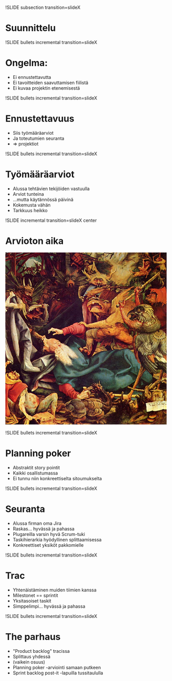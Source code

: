 !SLIDE subsection transition=slideX
# Suunnittelu #

!SLIDE  bullets incremental transition=slideX
# Ongelma: #

* Ei ennustettavutta
* Ei tavoitteiden saavuttamisen fiilistä
* Ei kuvaa projektin etenemisestä

!SLIDE bullets incremental transition=slideX
# Ennustettavuus #

* Siis työmääräarviot
* Ja toteutumien seuranta
* => projektiot

!SLIDE bullets incremental transition=slideX
# Työmääräarviot #

* Alussa tehtävien tekijöiden vastuulla
* Arviot tunteina
* ...mutta käytännössä päivinä
* Kokemusta vähän
* Tarkkuus heikko

!SLIDE incremental transition=slideX center
# Arvioton aika #

<img src="bosch.jpg"/>

!SLIDE bullets incremental transition=slideX
# Planning poker #

* Abstraktit story pointit
* Kaikki osallistumassa
* Ei tunnu niin konkreettiselta sitoumukselta

!SLIDE bullets incremental transition=slideX
# Seuranta #

* Alussa firman oma Jira
* Raskas... hyvässä ja pahassa
* Plugareilla varsin hyvä Scrum-tuki
* Taskihierarkia hyödyllinen splittaamisessa
* Konkreettiset yksiköt pakkomielle

!SLIDE bullets incremental transition=slideX
# Trac #

* Yhtenäistäminen muiden tiimien kanssa
* Milestonet == sprintit
* Yksitasoiset taskit
* Simppelimpi... hyvässä ja pahassa

!SLIDE bullets incremental transition=slideX
# The parhaus #

* "Product backlog" tracissa
* Splittaus yhdessä
* (vaikein osuus)
* Planning poker -arviointi samaan putkeen
* Sprint backlog post-it -lapuilla tussitaululla
